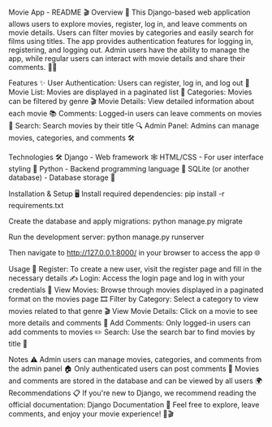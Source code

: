 Movie App - README 🎬
Overview 🌟
This Django-based web application allows users to explore movies, register, log in, and leave comments on movie details.
Users can filter movies by categories and easily search for films using titles. The app provides authentication features for logging in, registering, and logging out. 
Admin users have the ability to manage the app, while regular users can interact with movie details and share their comments. 🎥🍿

Features ✨
User Authentication: Users can register, log in, and log out 🔑
Movie List: Movies are displayed in a paginated list 📜
Categories: Movies can be filtered by genre 🎬
Movie Details: View detailed information about each movie 📚
Comments: Logged-in users can leave comments on movies 💬
Search: Search movies by their title 🔍
Admin Panel: Admins can manage movies, categories, and comments 🛠️

Technologies 🛠️
Django - Web framework 🕸️
HTML/CSS - For user interface styling 🎨
Python - Backend programming language 🐍
SQLite (or another database) - Database storage 💾

Installation & Setup 🖥️
Install required dependencies:
pip install -r requirements.txt

Create the database and apply migrations:
python manage.py migrate

Run the development server:
python manage.py runserver

Then navigate to http://127.0.0.1:8000/ in your browser to access the app 🌐

Usage 📱
Register: To create a new user, visit the register page and fill in the necessary details ✍️
Login: Access the login page and log in with your credentials 🔐
View Movies: Browse through movies displayed in a paginated format on the movies page 🎞️
Filter by Category: Select a category to view movies related to that genre 🎬
View Movie Details: Click on a movie to see more details and comments 📜
Add Comments: Only logged-in users can add comments to movies ✏️
Search: Use the search bar to find movies by title 🔎

Notes ⚠️
Admin users can manage movies, categories, and comments from the admin panel 🏠
Only authenticated users can post comments 💬
Movies and comments are stored in the database and can be viewed by all users 🌍
Recommendations 📋
If you're new to Django, we recommend reading the official documentation: Django Documentation 📖
Feel free to explore, leave comments, and enjoy your movie experience! 🎉🎬
